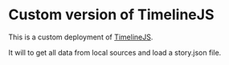 # Custom version of TimelineJS

This is a custom deployment of [TimelineJS](https://github.com/NUKnightLab/TimelineJS).

It will to get all data from local sources and load a story.json file.
